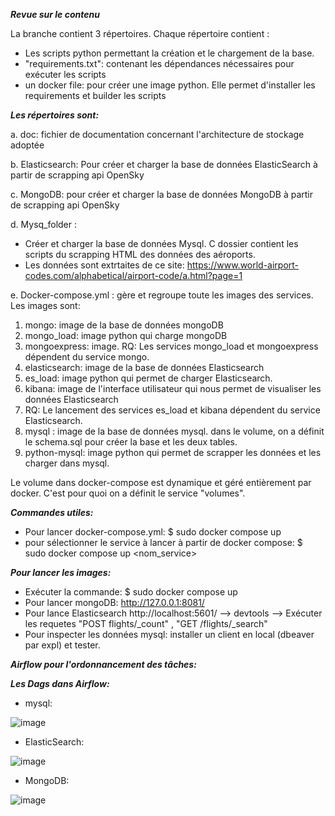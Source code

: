 ***Revue sur le contenu*** 

La branche contient 3 répertoires. Chaque répertoire contient :

- Les scripts python permettant la création et le chargement de la base.
- "requirements.txt": contenant les dépendances nécessaires pour exécuter  les scripts
- un docker file: pour créer une image python. Elle permet d'installer les requirements et builder les scripts 


***Les répertoires sont:*** 

a. doc: fichier de documentation concernant l'architecture de stockage adoptée

b. Elasticsearch: Pour créer et charger la base de données ElasticSearch à partir de scrapping api OpenSky

c. MongoDB: pour créer et charger la base de données MongoDB à partir de scrapping api OpenSky

d. Mysq_folder :

* Créer et charger la base de données Mysql. C dossier contient les scripts du scrapping HTML des données des aéroports.
* Les données sont extrtaites de ce site: https://www.world-airport-codes.com/alphabetical/airport-code/a.html?page=1
                 
e. Docker-compose.yml : gère et regroupe toute les images des services. Les images sont:

1. mongo: image de la base de données mongoDB
2. mongo_load: image python qui charge mongoDB
3. mongoexpress: image. RQ: Les services mongo_load et mongoexpress dépendent du service mongo.
4. elasticsearch: image de la base de données Elasticsearch
5. es_load: image python qui permet de charger Elasticsearch.
6. kibana: image de l'interface utilisateur qui nous permet de visualiser les données Elasticsearch
7. RQ: Le lancement des services es_load et kibana dépendent du service Elasticsearch.
8. mysql : image de la base de données mysql. dans le volume, on a définit le schema.sql pour créer la base et les deux tables. 
9. python-mysql: image python qui permet de scrapper les données et les charger dans mysql. 
  
  Le volume dans docker-compose est dynamique et géré entièrement par docker. C'est pour quoi on a définit le service  "volumes".


***Commandes utiles:***

- Pour lancer docker-compose.yml:
$ sudo docker compose up
- pour sélectionner le service à lancer à partir de docker compose:
$ sudo docker compose up <nom_service>
                 
***Pour lancer les images:***

- Exécuter la commande: $ sudo docker compose up 
- Pour lancer mongoDB: http://127.0.0.1:8081/ 
- Pour lance Elasticsearch http://localhost:5601/ --> devtools --> Exécuter les requetes "POST flights/_count" , "GET /flights/_search"
- Pour inspecter les données mysql: installer un client en local (dbeaver par expl) et tester. 



***Airflow pour l'ordonnancement des tâches:***

***Les Dags dans Airflow:***
- mysql: 


![image](https://user-images.githubusercontent.com/85707067/206479594-9f6d25fc-f4ba-4337-849c-ec127c77ebbd.png)

- ElasticSearch:


![image](https://user-images.githubusercontent.com/85707067/206480492-462ae158-32e0-4075-96b0-866ca8ee9606.png)

- MongoDB:


![image](https://user-images.githubusercontent.com/85707067/206480647-22ee2e0b-5482-4ba0-a379-54a57b2b3898.png)

